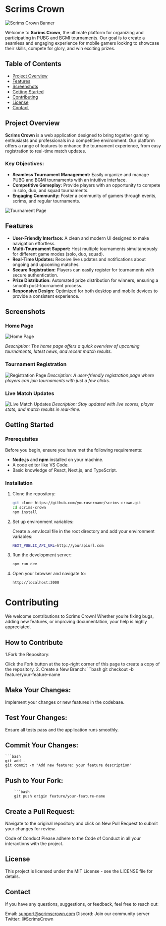 # Scrims Crown

![Scrims Crown Banner](https://utfs.io/f/7ce77f8d-7130-45f6-a447-29a2b5f9dc2b-bdwyaz.png) <!-- Replace with your actual image path -->

Welcome to **Scrims Crown**, the ultimate platform for organizing and participating in PUBG and BGMI tournaments. Our goal is to create a seamless and engaging experience for mobile gamers looking to showcase their skills, compete for glory, and win exciting prizes.

## Table of Contents
- [Project Overview](#project-overview)
- [Features](#features)
- [Screenshots](#screenshots)
- [Getting Started](#getting-started)
- [Contributing](#contributing)
- [License](#license)
- [Contact](#contact)

## Project Overview

**Scrims Crown** is a web application designed to bring together gaming enthusiasts and professionals in a competitive environment. Our platform offers a range of features to enhance the tournament experience, from easy registration to real-time match updates.

### Key Objectives:
- **Seamless Tournament Management:** Easily organize and manage PUBG and BGMI tournaments with an intuitive interface.
- **Competitive Gameplay:** Provide players with an opportunity to compete in solo, duo, and squad tournaments.
- **Engaging Community:** Foster a community of gamers through events, scrims, and regular tournaments.

![Tournament Page](./public/images/tournament-page.png) <!-- Replace with your actual image path -->

## Features

- **User-Friendly Interface:** A clean and modern UI designed to make navigation effortless.
- **Multi-Tournament Support:** Host multiple tournaments simultaneously for different game modes (solo, duo, squad).
- **Real-Time Updates:** Receive live updates and notifications about ongoing and upcoming matches.
- **Secure Registration:** Players can easily register for tournaments with secure authentication.
- **Prize Distribution:** Automated prize distribution for winners, ensuring a smooth post-tournament process.
- **Responsive Design:** Optimized for both desktop and mobile devices to provide a consistent experience.

## Screenshots

### Home Page
![Home Page](https://utfs.io/f/7ce77f8d-7130-45f6-a447-29a2b5f9dc2b-bdwyaz.png) <!-- Replace with your actual image path -->


*Description: The home page offers a quick overview of upcoming tournaments, latest news, and recent match results.*

### Tournament Registration
![Registration Page](https://utfs.io/f/ca4b4fb4-2f12-4d1b-8bed-c4544b33016e-bdwtuz.png) <!-- Replace with your actual image path -->
*Description: A user-friendly registration page where players can join tournaments with just a few clicks.*

### Live Match Updates
![Live Match Updates](https://utfs.io/f/fdf0a70a-9a6f-445e-af5c-748fd1a93981-3b.webp) <!-- Replace with your actual image path -->
*Description: Stay updated with live scores, player stats, and match results in real-time.*

## Getting Started

### Prerequisites

Before you begin, ensure you have met the following requirements:
- **Node.js** and **npm** installed on your machine.
- A code editor like VS Code.
- Basic knowledge of React, Next.js, and TypeScript.

### Installation

1. Clone the repository:

   ```bash
   git clone https://github.com/yourusername/scrims-crown.git
   cd scrims-crown
   npm install
2. Set up environment variables:

    Create a .env.local file in the root directory and add your environment variables:
    ```bash
    NEXT_PUBLIC_API_URL=http://yourapiurl.com

3. Run the development server: 

   ```bash
   npm run dev

4. Open your browser and navigate to:   
    ```bash
    http://localhost:3000

# Contributing
We welcome contributions to Scrims Crown! Whether you’re fixing bugs, adding new features, or improving documentation, your help is highly appreciated.

## How to Contribute
1.Fork the Repository:

Click the Fork button at the top-right corner of this page to create a copy of the repository.
2. Create a New Branch:
    ```bash
    git checkout -b feature/your-feature-name

## Make Your Changes:

Implement your changes or new features in the codebase.

## Test Your Changes:

Ensure all tests pass and the application runs smoothly.

## Commit Your Changes:
    ```bash
    git add .
    git commit -m "Add new feature: your feature description"

## Push to Your Fork:
        ```bash
        git push origin feature/your-feature-name

## Create a Pull Request:

Navigate to the original repository and click on New Pull Request to submit your changes for review.

Code of Conduct
Please adhere to the Code of Conduct in all your interactions with the project.

## License
This project is licensed under the MIT License - see the LICENSE file for details.

## Contact
If you have any questions, suggestions, or feedback, feel free to reach out:

Email: support@scrimscrown.com
Discord: Join our community server
Twitter: @ScrimsCrown
